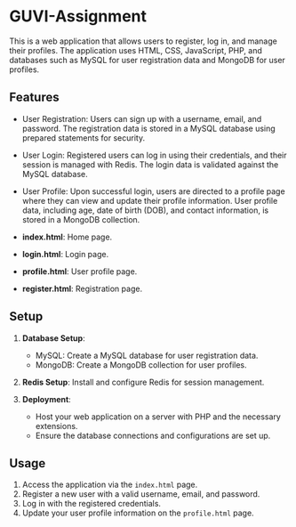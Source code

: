 # GUVI-Assignment
This is a web application that allows users to register, log in, and manage their profiles. The application uses HTML, CSS, JavaScript, PHP, and databases such as MySQL for user registration data and MongoDB for user profiles.

## Features

- User Registration: Users can sign up with a username, email, and password. The registration data is stored in a MySQL database using prepared statements for security.

- User Login: Registered users can log in using their credentials, and their session is managed with Redis. The login data is validated against the MySQL database.

- User Profile: Upon successful login, users are directed to a profile page where they can view and update their profile information. User profile data, including age, date of birth (DOB), and contact information, is stored in a MongoDB collection.

- **index.html**: Home page.
- **login.html**: Login page.
- **profile.html**: User profile page.
- **register.html**: Registration page.

## Setup

1. **Database Setup**:
   - MySQL: Create a MySQL database for user registration data.
   - MongoDB: Create a MongoDB collection for user profiles.

2. **Redis Setup**: Install and configure Redis for session management.

3. **Deployment**:
   - Host your web application on a server with PHP and the necessary extensions.
   - Ensure the database connections and configurations are set up.

## Usage

1. Access the application via the `index.html` page.
2. Register a new user with a valid username, email, and password.
3. Log in with the registered credentials.
4. Update your user profile information on the `profile.html` page.
